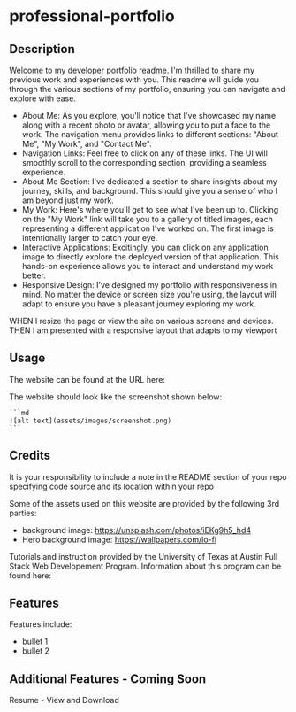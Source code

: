 # professional-portfolio

## Description

Welcome to my developer portfolio readme. I'm thrilled to share my previous work and experiences with you. This readme will guide you through the various sections of my portfolio, ensuring you can navigate and explore with ease. 

* About Me: As you explore, you'll notice that I've showcased my name along with a recent photo or avatar, allowing you to put a face to the work. The navigation menu provides links to different sections: "About Me", "My Work", and "Contact Me".
* Navigation Links: Feel free to click on any of these links. The UI will smoothly scroll to the corresponding section, providing a seamless experience.
* About Me Section: I've dedicated a section to share insights about my journey, skills, and background. This should give you a sense of who I am beyond just my work.
* My Work: Here's where you'll get to see what I've been up to. Clicking on the "My Work" link will take you to a gallery of titled images, each representing a different application I've worked on. The first image is intentionally larger to catch your eye.
* Interactive Applications: Excitingly, you can click on any application image to directly explore the deployed version of that application. This hands-on experience allows you to interact and understand my work better.
* Responsive Design: I've designed my portfolio with responsiveness in mind. No matter the device or screen size you're using, the layout will adapt to ensure you have a pleasant journey exploring my work.

WHEN I resize the page or view the site on various screens and devices. THEN I am presented with a responsive layout that adapts to my viewport

## Usage

The website can be found at the URL here: 

The website should look like the screenshot shown below:
    
    ```md
    ![alt text](assets/images/screenshot.png)
    ```

## Credits

It is your responsibility to include a note in the README section of your repo specifying code source and its location within your repo

Some of the assets used on this website are provided by the following 3rd parties: 
* background image: https://unsplash.com/photos/iEKg9h5_hd4
* Hero background image: https://wallpapers.com/lo-fi

Tutorials and instruction provided by the University of Texas at Austin Full Stack Web Developement Program. Information about this program can be found here: 

## Features

Features include: 
* bullet 1
* bullet 2 

## Additional Features - Coming Soon 

Resume - View and Download